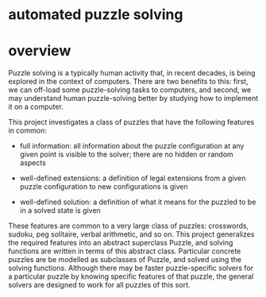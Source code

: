 # automated puzzle solving

# overview
Puzzle solving is a typically human activity that, in recent decades, is being explored in the context of
computers. There are two benefits to this: first, we can off-load some puzzle-solving tasks to computers, and
second, we may understand human puzzle-solving better by studying how to implement it on a computer.

This project investigates a class of puzzles that have the following features in common:

* full information: all information about the puzzle configuration at any given point is visible to the solver; there are no hidden or random aspects

* well-defined extensions: a definition of legal extensions from a given puzzle configuration to new configurations is given

* well-defined solution: a definition of what it means for the puzzled to be in a solved state is given

These features are common to a very large class of puzzles: crosswords, sudoku, peg solitaire, verbal
arithmetic, and so on. This project generalizes the required features into an abstract superclass Puzzle,
and solving functions are written in terms of this abstract class.
Particular concrete puzzles are be modelled as subclasses of Puzzle, and solved using
the solving functions. Although there may be faster puzzle-specific solvers for a particular puzzle by knowing
specific features of that puzzle, the general solvers are designed to work for all puzzles of this sort.
